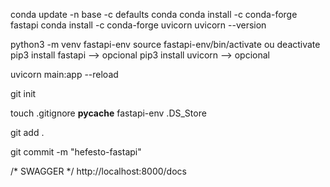 conda update -n base -c defaults conda
conda install -c conda-forge fastapi
conda install -c conda-forge uvicorn
uvicorn --version

python3 -m venv fastapi-env
source fastapi-env/bin/activate
ou
deactivate
pip3 install fastapi				 --> opcional
pip3 install uvicorn 				 --> opcional

uvicorn main:app --reload

git init

touch .gitignore
__pycache__
fastapi-env
.DS_Store

git add .

git commit -m "hefesto-fastapi"

/* SWAGGER */
http://localhost:8000/docs

